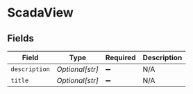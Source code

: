 # ScadaView


## Fields

| Field              | Type               | Required           | Description        |
| ------------------ | ------------------ | ------------------ | ------------------ |
| `description`      | *Optional[str]*    | :heavy_minus_sign: | N/A                |
| `title`            | *Optional[str]*    | :heavy_minus_sign: | N/A                |